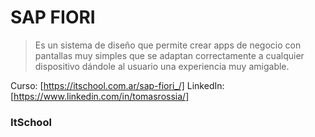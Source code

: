 # SAP FIORI
> Es un sistema de diseño que permite crear apps de negocio con pantallas muy simples que se adaptan correctamente a cualquier dispositivo dándole al usuario una experiencia muy amigable.

Curso: [https://itschool.com.ar/sap-fiori_/]
LinkedIn: [https://www.linkedin.com/in/tomasrossia/]

### ItSchool
